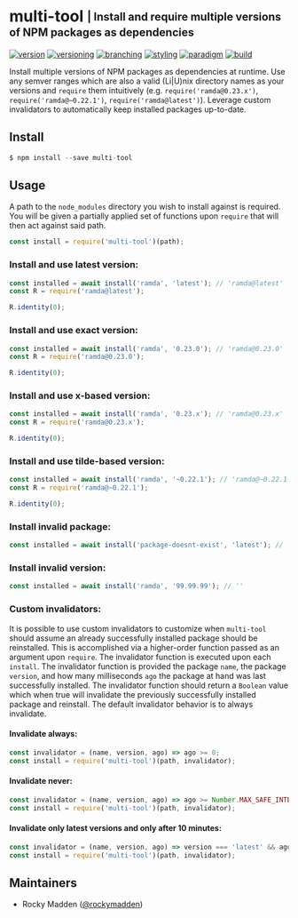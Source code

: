 # multi-tool <sub><sup>| Install and require multiple versions of NPM packages as dependencies<sup></sub>
[![version](http://img.shields.io/badge/version-0.3.0-blue.svg)](https://www.npmjs.com/package/@cloudelements/multi-tool)
[![versioning](http://img.shields.io/badge/versioning-semver-blue.svg)](http://semver.org/)
[![branching](http://img.shields.io/badge/branching-github%20flow-blue.svg)](https://guides.github.com/introduction/flow/)
[![styling](http://img.shields.io/badge/styling-xo-blue.svg)](https://github.com/sindresorhus/xo)
[![paradigm](http://img.shields.io/badge/paradigm-functional-blue.svg)](https://en.wikipedia.org/wiki/Functional_programming)
[![build](https://circleci.com/gh/cloud-elements/multi-tool.svg?style=shield)](https://circleci.com/gh/cloud-elements/multi-tool)

Install multiple versions of NPM packages as dependencies at runtime. Use any semver ranges which are also a valid
(Li|U)nix directory names as your versions and `require` them intuitively (e.g. `require('ramda@0.23.x')`,
`require('ramda@~0.22.1')`, `require('ramda@latest')`). Leverage custom invalidators to automatically keep installed
packages up-to-date.

## Install
```javascript
$ npm install --save multi-tool
```

## Usage
A path to the `node_modules` directory you wish to install against is required. You will be given a partially applied
set of functions upon `require` that will then act against said path.
```javascript
const install = require('multi-tool')(path);
```

### Install and use latest version:
```javascript
const installed = await install('ramda', 'latest'); // 'ramda@latest'
const R = require('ramda@latest');

R.identity(0);
```

### Install and use exact version:
```javascript
const installed = await install('ramda', '0.23.0'); // 'ramda@0.23.0'
const R = require('ramda@0.23.0');

R.identity(0);
```

### Install and use x-based version:
```javascript
const installed = await install('ramda', '0.23.x'); // 'ramda@0.23.x'
const R = require('ramda@0.23.x');

R.identity(0);
```

### Install and use tilde-based version:
```javascript
const installed = await install('ramda', '~0.22.1'); // 'ramda@~0.22.1'
const R = require('ramda@~0.22.1');

R.identity(0);
```

### Install invalid package:
```javascript
const installed = await install('package-doesnt-exist', 'latest'); // ''
```

### Install invalid version:
```javascript
const installed = await install('ramda', '99.99.99'); // ''
```

### Custom invalidators:
It is possible to use custom invalidators to customize when `multi-tool` should assume an already successfully
installed package should be reinstalled. This is accomplished via a higher-order function passed as an argument upon
`require`. The invalidator function is executed upon each `install`. The invalidator function is provided the package
`name`, the package `version`, and how many milliseconds `ago` the package at hand was last successfully installed.
The invalidator function should return a `Boolean` value which when true will invalidate the previously successfully
installed package and reinstall. The default invalidator behavior is to always invalidate.

#### Invalidate always:
```javascript
const invalidator = (name, version, ago) => ago >= 0;
const install = require('multi-tool')(path, invalidator);
```

#### Invalidate never:
```javascript
const invalidator = (name, version, ago) => ago >= Number.MAX_SAFE_INTEGER;
const install = require('multi-tool')(path, invalidator);
```

#### Invalidate only latest versions and only after 10 minutes:
```javascript
const invalidator = (name, version, ago) => version === 'latest' && ago >= 600000;
const install = require('multi-tool')(path, invalidator);
```

## Maintainers
* Rocky Madden ([@rockymadden](https://github.com/rockymadden))
